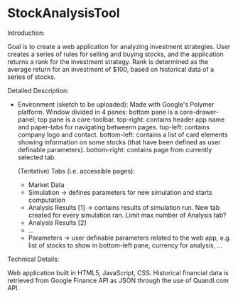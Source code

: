 # StockAnalysisTool

Introduction:

Goal is to create a web application for analyzing investment strategies. User
creates a series of rules for selling and buying stocks, and the application
returns a rank for the investment strategy. Rank is determined as the average
return for an investment of $100, based on historical data of a series of
stocks.

Detailed Description:

* Environment (sketch to be uploaded):
  Made with Google's Polymer platform.
  Window divided in 4 panes: 
    bottom pane is a core-drawer-panel; 
    top pane is a core-toolbar.
    top-right: contains header app name and paper-tabs for navigating betweenn pages.
    top-left: contains company logo and contact.
    bottom-left: contains a list of card elements showing information on some stocks (that have been defined as user definable parameters).
    bottom-right: contains page from currently selected tab.

  (Tentative) Tabs (i.e. accessible pages):
    - Market Data
    - Simulation -> defines parameters for new simulation and starts computation
    - Analysis Results [1] -> contains results of simulation run. New tab created for every simulation ran. Limit max number of Analysis tab?
    - Analysis Results [2]
    - ...
    - Parameters -> user definable parameters related to the web app, e.g. list of stocks to show in bottom-left pane, currency for analysis, ...








Technical Details:

Web application built in HTML5, JavaScript, CSS.
Historical financial data is retrieved from  Google Finance API
as JSON through the use of Quandl.com API.
